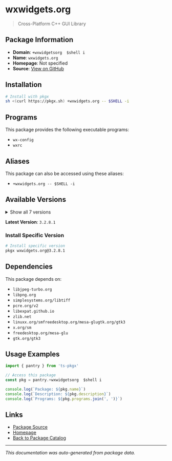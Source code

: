 # wxwidgets.org

> Cross-Platform C++ GUI Library

## Package Information

- **Domain**: `+wxwidgetsorg  $shell i`
- **Name**: `wxwidgets.org`
- **Homepage**: Not specified
- **Source**: [View on GitHub](https://github.com/pkgxdev/pantry/tree/main/projects/wxwidgets.org/package.yml)

## Installation

```bash
# Install with pkgx
sh <(curl https://pkgx.sh) +wxwidgets.org -- $SHELL -i
```

## Programs

This package provides the following executable programs:

- `wx-config`
- `wxrc`

## Aliases

This package can also be accessed using these aliases:

- `+wxwidgets.org -- $SHELL -i`

## Available Versions

<details>
<summary>Show all 7 versions</summary>

- `3.2.8.1`, `3.2.8`, `3.2.7`, `3.2.6`, `3.2.5`
- `3.2.4`, `3.2.3`

</details>

**Latest Version**: `3.2.8.1`

### Install Specific Version

```bash
# Install specific version
pkgx wxwidgets.org@3.2.8.1
```

## Dependencies

This package depends on:

- `libjpeg-turbo.org`
- `libpng.org`
- `simplesystems.org/libtiff`
- `pcre.org/v2`
- `libexpat.github.io`
- `zlib.net`
- `linuxx.org/smfreedesktop.org/mesa-glugtk.org/gtk3`
- `x.org/sm`
- `freedesktop.org/mesa-glu`
- `gtk.org/gtk3`

## Usage Examples

```typescript
import { pantry } from 'ts-pkgx'

// Access this package
const pkg = pantry.+wxwidgetsorg  $shell i

console.log(`Package: ${pkg.name}`)
console.log(`Description: ${pkg.description}`)
console.log(`Programs: ${pkg.programs.join(', ')}`)
```

## Links

- [Package Source](https://github.com/pkgxdev/pantry/tree/main/projects/wxwidgets.org/package.yml)
- [Homepage](#)
- [Back to Package Catalog](../package-catalog.md)

---

*This documentation was auto-generated from package data.*
